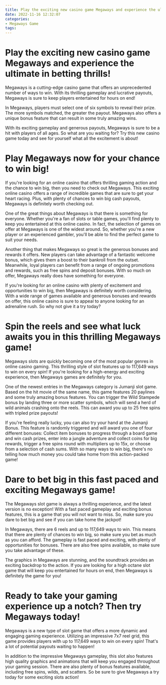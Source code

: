 ```yaml
---
title: Play the exciting new casino game Megaways and experience the ultimate in betting thrills!
date: 2022-11-16 12:32:07
categories:
- Megaways Game
tags:
---
```



#  Play the exciting new casino game Megaways and experience the ultimate in betting thrills!

 Megaways is a cutting-edge casino game that offers an unprecedented number of ways to win. With its thrilling gameplay and lucrative payouts, Megaways is sure to keep players entertained for hours on end!

In Megaways, players must select one of six symbols to reveal their prize. The more symbols matched, the greater the payout. Megaways also offers a unique bonus feature that can result in some truly amazing wins.

With its exciting gameplay and generous payouts, Megaways is sure to be a hit with players of all ages. So what are you waiting for? Try this new casino game today and see for yourself what all the excitement is about!

#  Play Megaways now for your chance to win big!

If you're looking for an online casino that offers thrilling gaming action and the chance to win big, then you need to check out Megaways. This exciting online casino offers a range of incredible games that are sure to get your heart racing. Plus, with plenty of chances to win big cash payouts, Megaways is definitely worth checking out.

One of the great things about Megaways is that there is something for everyone. Whether you're a fan of slots or table games, you'll find plenty to keep you entertained at this online casino. In fact, the selection of games on offer at Megaways is one of the widest around. So, whether you're a new player or an experienced gambler, you'll be able to find the perfect game to suit your needs.

Another thing that makes Megaways so great is the generous bonuses and rewards it offers. New players can take advantage of a fantastic welcome bonus, which gives them a boost to their bankroll from the outset. Meanwhile, loyal players can benefit from a range of ongoing promotions and rewards, such as free spins and deposit bonuses. With so much on offer, Megaways really does have something for everyone.

If you're looking for an online casino with plenty of excitement and opportunities to win big, then Megaways is definitely worth considering. With a wide range of games available and generous bonuses and rewards on offer, this online casino is sure to appeal to anyone looking for an adrenaline rush. So why not give it a try today?

#  Spin the reels and see what luck awaits you in this thrilling Megaways game!

Megaways slots are quickly becoming one of the most popular genres in online casino gaming. This thrilling style of slot features up to 117,649 ways to win on every spin! If you're looking for a high-energy and exciting experience, then Megaways games are definitely for you.

One of the newest entries in the Megaways category is Jumanji slot game. Based on the hit movie of the same name, this game features 20 paylines and some truly amazing bonus features. You can trigger the Wild Stampede bonus by landing three or more scatter symbols, which will send a herd of wild animals crashing onto the reels. This can award you up to 25 free spins with tripled prize payouts!

If you're feeling really lucky, you can also try your hand at the Jumanji Bonus. This feature is randomly triggered and will award you one of four different bonuses: Collect item bonuses to progress through a board game and win cash prizes, enter into a jungle adventure and collect coins for big rewards, trigger a free spins round with multipliers up to 15x, or choose from a selection of cash sums. With so many ways to win big, there's no telling how much money you could take home from this action-packed game!

#  Dare to bet big in this fast paced and exciting Megaways game!

The Megaways slot game is always a thrilling experience, and the latest version is no exception! With a fast paced gameplay and exciting bonus features, this is a game that you will not want to miss. So, make sure you dare to bet big and see if you can take home the jackpot!

In Megaways, there are 6 reels and up to 117,649 ways to win. This means that there are plenty of chances to win big, so make sure you bet as much as you can afford. The gameplay is fast paced and exciting, with plenty of opportunities for bonuses. There are also free spins available, so make sure you take advantage of these.

The graphics in Megaways are stunning, and the soundtrack provides an exciting backdrop to the action. If you are looking for a high octane slot game that will keep you entertained for hours on end, then Megaways is definitely the game for you!

#  Ready to take your gaming experience up a notch? Then try Megaways today!

Megaways is a new type of slot game that offers a more dynamic and engaging gaming experience. Utilizing an impressive 7x7 reel grid, this game provides players with up to 117,649 ways to win on every spin! That's a lot of potential payouts waiting to happen!

In addition to the impressive Megaways gameplay, this slot also features high quality graphics and animations that will keep you engaged throughout your gaming session. There are also plenty of bonus features available, including free spins, wilds, and scatters. So be sure to give Megaways a try today for some exciting slots action!